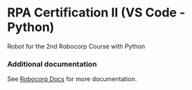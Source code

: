 # RPA Certification II (VS Code - Python)

Robot for the 2nd Robocorp Course with Python

### Additional documentation
See [Robocorp Docs](https://robocorp.com/docs/) for more documentation.